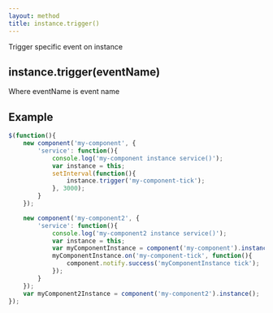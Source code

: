 ```yaml
---
layout: method
title: instance.trigger()
---
```


Trigger specific event on instance

## instance.trigger(eventName)

Where eventName is event name

## Example

```js
$(function(){
	new component('my-component', {
		'service': function(){
			console.log('my-component instance service()');
			var instance = this;
			setInterval(function(){
				instance.trigger('my-component-tick');
			}, 3000);
		}
	});

	new component('my-component2', {
		'service': function(){
			console.log('my-component2 instance service()');
			var instance = this;
			var myComponentInstance = component('my-component').instance();
			myComponentInstance.on('my-component-tick', function(){
				component.notify.success('myComponentInstance tick');
			});
		}
	});
	var myComponent2Instance = component('my-component2').instance();
});
```

<script>
$(function(){
	new component('my-component', {
		'service': function(){
			var instance = this;
			setInterval(function(){
				instance.trigger('my-component-tick');
			}, 3000);
		}
	});

	new component('my-component2', {
		'service': function(){
			var instance = this;
			var myComponentInstance = component('my-component').instance();
			myComponentInstance.on('my-component-tick', function(){
				component.notify.success('myComponentInstance tick');
			});
		}
	});
	var myComponent2Instance = component('my-component2').instance();
});

</script>
